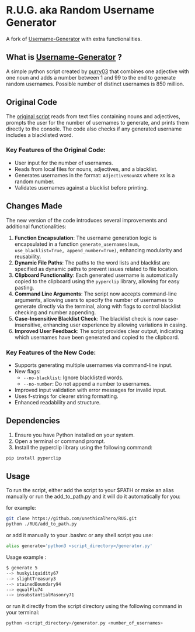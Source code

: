# R.U.G. aka Random Username Generator
A fork of [Username-Generator](https://github.com/purry03/Username-Generator/) with extra functionalities.

## What is  [Username-Generator](https://github.com/purry03/Username-Generator/) ?
A simple python script created by [purry03](https://github.com/purry03) that combines one adjective with one noun and adds a number between 1 and 99 to the end to generate random usernames.
Possible number of distinct usernames is 850 million.

## Original Code
The [original script](https://github.com/purry03/Username-Generator/blob/master/generator.py) reads from text files containing nouns and adjectives, prompts the user for the number of usernames to generate, and prints them directly to the console. The code also checks if any generated username includes a blacklisted word.

### Key Features of the Original Code:
- User input for the number of usernames.
- Reads from local files for nouns, adjectives, and a blacklist.
- Generates usernames in the format: `AdjectiveNounXX` where `XX` is a random number.
- Validates usernames against a blacklist before printing.

## Changes Made
The new version of the code introduces several improvements and additional functionalities:
1. **Function Encapsulation**: The username generation logic is encapsulated in a function `generate_usernames(num, use_blacklist=True, append_number=True)`, enhancing modularity and reusability.
2. **Dynamic File Paths**: The paths to the word lists and blacklist are specified as dynamic paths to prevent issues related to file location.
3. **Clipboard Functionality**: Each generated username is automatically copied to the clipboard using the `pyperclip` library, allowing for easy pasting.
4. **Command Line Arguments**: The script now accepts command-line arguments, allowing users to specify the number of usernames to generate directly via the terminal, along with flags to control blacklist checking and number appending.
5. **Case-Insensitive Blacklist Check**: The blacklist check is now case-insensitive, enhancing user experience by allowing variations in casing.
6. **Improved User Feedback**: The script provides clear output, indicating which usernames have been generated and copied to the clipboard.

### Key Features of the New Code:
- Supports generating multiple usernames via command-line input.
- New flags:
  - `--no-blacklist`: Ignore blacklisted words.
  - `--no-number`: Do not append a number to usernames.
- Improved input validation with error messages for invalid input.
- Uses f-strings for clearer string formatting.
- Enhanced readability and structure.
## Dependencies
1. Ensure you have Python installed on your system.
2. Open a terminal or command prompt.
3. Install the pyperclip library using the following command:
```bash
pip install pyperclip
``` 

## Usage
To run the script, either add the script to your $PATH or make an alias manually or run the add_to_path.py and it will do it automatically for you:

for example:
```bash
git clone https://github.com/unethicalhero/RUG.git
python ./RUG/add_to_path.py
```
or add it manually to your .bashrc or any shell script you use:
```bash
alias generate='python3 <script_directory>/generator.py'
```
Usage example :

```bash
$ generate 5
--> huskyLiquidity67
--> slightTreasury3
--> stainedBoundary94
--> equalFlu74
--> insubstantialMasonry71
```
or run it directly from the script directory using the following command in your terminal:

```bash
python <script_directory>/generator.py <number_of_usernames>
```

